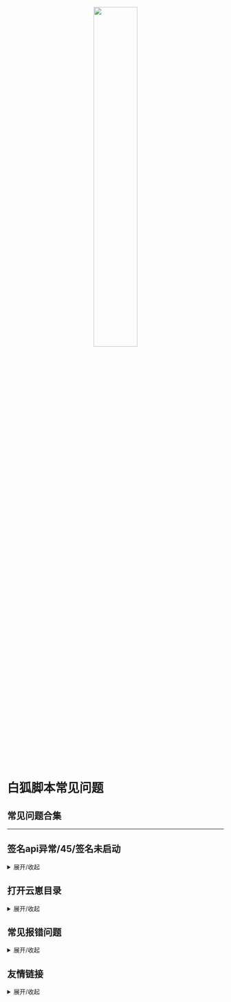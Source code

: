 <p align="center">
  <a href="https://gitee.com/theqingyao/white-fox-script-faq-white"><img src="https://gitee.com/theqingyao/white-fox-script-faq-white/raw/master/img/封面图.jpg" width="45%" /></a>
</p>

<div align="center">

</div>

# 白狐脚本常见问题

## 常见问题合集

<hr/>

## 签名api异常/45/签名未启动
<details markdown='1'><summary>展开/收起</summary>

> [白嫖公共签名教程](https://gitee.com/theqingyao/white-fox-script-faq-white/blob/master/常见问题/白嫖第三方签名.md)

> [白狐自建签名教程/签名未启动](https://gitee.com/theqingyao/white-fox-script-faq-white/blob/master/常见问题/白狐自建签名.md)

> [抱脸自建签名教程](https://hanxuan.cc/docs/QSign.html)
</details>

## 打开云崽目录
<details markdown='1'><summary>展开/收起</summary>

> [MT云崽目录教程](https://gitee.com/theqingyao/white-fox-script-faq-white/blob/master/常见问题/前往云崽目录.md)

> [质感文件云崽目录教程Linux版](https://gitee.com/theqingyao/white-fox-script-faq-white/blob/master/常见问题/前往云崽目录Linux版.md)
</details>

## 常见报错问题
<details markdown='1'><summary>展开/收起</summary>

> [崽打开失败 错误原因：no sessions](https://gitee.com/theqingyao/white-fox-script-faq-white/blob/master/常见问题/启动失败.md)

> [报错Cannot find package 'icqq' imported from /root/Miao-Yunzai/lib/bot.js](https://gitee.com/theqingyao/white-fox-script-faq-white/blob/master/常见问题/缺icqq依赖.md)

> [Redis 错误: Error: connect ECONNREFUSED 127.0.0.1:6379，请先启动Redis: ……](https://gitee.com/theqingyao/white-fox-script-faq-white/blob/master/常见问题/启动Redis.md)
</details>

## 友情链接
<details markdown='1'><summary>展开/收起</summary>

> [公共签名api](https://gitee.com/theqingyao/white-fox-script-faq-white/blob/master/Y/API.md)

> [过码插件](https://gitee.com/haanxuan/GT-Manual)

<hr/>